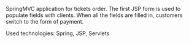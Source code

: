 SpringMVC application for tickets order.
The first JSP form is used to populate fields with clients.
When all the fields are filled in, customers switch to the form of payment.

Used technologies:
Spring, JSP, Servlets


